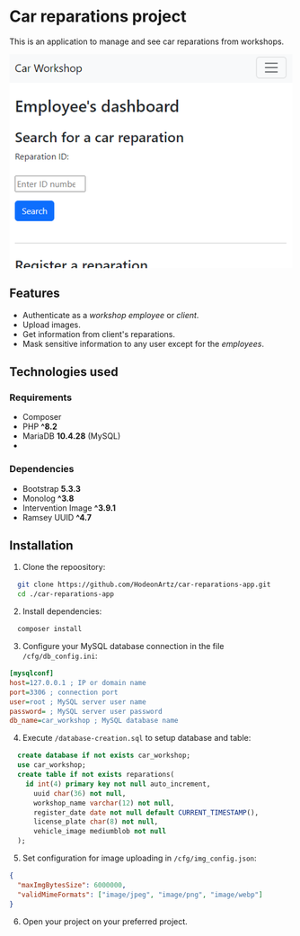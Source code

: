 # Car reparations project

This is an application to manage and see car reparations from workshops.

![thumbnail](thumbnail.png)

## Features

- Authenticate as a _workshop employee_ or _client_.
- Upload images.
- Get information from client's reparations.
- Mask sensitive information to any user except for the _employees_.

## Technologies used

### Requirements

- Composer
- PHP **^8.2**
- MariaDB **10.4.28** (MySQL)
-

### Dependencies

- Bootstrap **5.3.3**
- Monolog **^3.8**
- Intervention Image **^3.9.1**
- Ramsey UUID **^4.7**

## Installation

1. Clone the repoository:

```bash
  git clone https://github.com/HodeonArtz/car-reparations-app.git
  cd ./car-reparations-app
```

2. Install dependencies:

```bash
  composer install
```

3. Configure your MySQL database connection in the file `/cfg/db_config.ini`:

```ini
[mysqlconf]
host=127.0.0.1 ; IP or domain name
port=3306 ; connection port
user=root ; MySQL server user name
password= ; MySQL server user password
db_name=car_workshop ; MySQL database name
```

4. Execute `/database-creation.sql` to setup database and table:

```sql
  create database if not exists car_workshop;
  use car_workshop;
  create table if not exists reparations(
    id int(4) primary key not null auto_increment,
      uuid char(36) not null,
      workshop_name varchar(12) not null,
      register_date date not null default CURRENT_TIMESTAMP(),
      license_plate char(8) not null,
      vehicle_image mediumblob not null
  );
```

5. Set configuration for image uploading in `/cfg/img_config.json`:

```json
{
  "maxImgBytesSize": 6000000,
  "validMimeFormats": ["image/jpeg", "image/png", "image/webp"]
}
```

6. Open your project on your preferred project.
